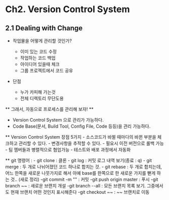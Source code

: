 # Ch2. Version Control System

## 2.1 Dealing with Change

+ 작업물을 어떻게 관리할 것인가?
  - 이미 있는 코드 수정
  - 작업하는 코드 백업
  - 아이디어 있을때 체크
  - 그룹 프로젝트에서 코드 공유
  
+ 단점
  - 누가 카피해 가는것
  - 전체 디렉토리 무단도용
  
** 그래서, 자동으로 프로세스를 관리해 보자! **
  - Version Control System 으로 관리가 가능하다. 
  - Code Base(문서, Build Tool, Config File, Code  등등)을 관리 가능하다.
  

** Version Control System 장점 5가지
    - 소스코드가 바뀔 때마다의 바뀐 부분을 체크하고 관리할 수 있다.
    - 변경사항을 추적할 수 있다.
    - 필요시 이전 버전으로 롤백 가능
    - 팀 멤버들과 병렬적으로 협업가능
    - 테스트와 배포 과정에서 자동화

** git 명령어 : 
    - git clone : 클론
    - git log : 커밋 로그 내역 보기(종료 : q)
    - git merge : 두 개로 나뉘어졌던 코드 하나로 합치는 것. 
    - git rebase : 두 개로 합치는데, 어느 한쪽을 새로운 나뭇가지로 해서 아예 base를 한쪽으로 한
                   새로운 가지를 뻗게 하는 것.. (새로 정리)
     -git commit -m "" : 커밋
     -git push origin master : 푸시
     -git branch ~~ : 새로운 브랜치 개설
     -git branch --all : 모든 브랜치 목록 보기. 그중에서도 현재 브랜치 어떤 것인지 표시해준다
     -git checkout ~~ : ~~ 브랜치로 이동
               
